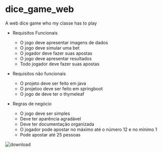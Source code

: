# dice_game_web
A web dice game who my classe has to play

  + Requisitos Funcionais
    + O jogo deve apresentar imagens de dados
    + O jogo deve simular uma bet
    + O jogador deve fazer suas apostas
    + O jogo deve apresentar resultados
    + Todo jogador deve fazer suas apostas
   
  + Requisitos não funcionais
    + O projeto deve ser feito em java
    + O projetoo deve ser feito em springboot
    + O jogo de deve ter o thymeleaf
   
  + Regras de negócio
    + O jogo deve ser simples
    + Deve ter aparência agradável
    + Deve ter documentação organizada
    + O jogador pode apostar no máximo até o número 12 e no mínimo 1
    + Pode apostar até 25 pessoas
   
   ![download](https://github.com/user-attachments/assets/aa6a35be-2c22-4e22-85f1-a506af5cbbcf)
